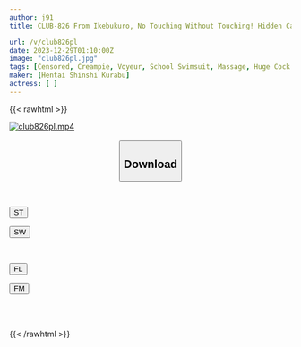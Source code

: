 ```yaml
---
author: j91
title: CLUB-826 From Ikebukuro, No Touching Without Touching! Hidden Camera Footage Of The Whole Story Of A Healthy School Swimsuit Men's Esthetician Who Even Does The Creampie Option 2

url: /v/club826pl
date: 2023-12-29T01:10:00Z
image: "club826pl.jpg"
tags: [Censored, Creampie, Voyeur, School Swimsuit, Massage, Huge Cock	]
maker: [Hentai Shinshi Kurabu]
actress: [ ]
---
```



{{< rawhtml >}}

<div class="video" data-videoid="mkWADrxlgYIbrD3">
    <a href="javascript:;">
        <img src="/v/club826pl/club826pl.jpg" width="WIDTH" height="HEIGHT" alt="club826pl.mp4" loading="lazy">
    </a>
</div>

<script type="text/javascript" src="https://j91.asia/asset/on-demand-st.js"></script>

<br>
  <link rel="stylesheet" href="https://j91.asia/asset/bs5.css">
  
  <center>
  <button class="btn btn-primary" type="button" data-bs-toggle="collapse" data-bs-target=".multi-collapse" aria-expanded="false" aria-controls="multiCollapseExample1 multiCollapseExample2"><h2>Download</h2></button></center>
</p>
<div class="row">
  <div class="col">
    <div class="collapse multi-collapse" id="multiCollapseExample1">
      <div class="card card-body">
	      	      <br>
<div class="buttons">  
<p><a href="https://streamtape.to/v/mkWADrxlgYIbrD3" target="_blank"><button class="btn-hover color-3"><i class="fa fa-download"></i> ST</button></a></p>
<p><a href="https://flaswish.com/8txvgj9dqqao" target="_blank"><button class="btn-hover color-2"><i class="fa fa-download"></i> SW</button></a></p></div>
    </div>
  </div>
</div>
  <div class="col">
    <div class="collapse multi-collapse" id="multiCollapseExample2">
      <div class="card card-body">
	      <br>
<div class="buttons">
<p><a href="javascript:;" target="_blank"><button class="btn-hover color-9"><i class="fa fa-download"></i> FL</button></a></p>
<p><a href="javascript:;" target="_blank"><button class="btn-hover color-8"><i class="fa fa-download"></i> FM</button></a></p></div>
<br><br>
      </div>
    </div>
  </div>
</div>

{{< /rawhtml >}}